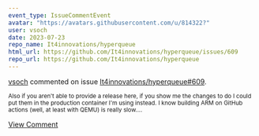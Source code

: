```yaml
---
event_type: IssueCommentEvent
avatar: "https://avatars.githubusercontent.com/u/814322?"
user: vsoch
date: 2023-07-23
repo_name: It4innovations/hyperqueue
html_url: https://github.com/It4innovations/hyperqueue/issues/609
repo_url: https://github.com/It4innovations/hyperqueue
---
```


<a href='https://github.com/vsoch' target='_blank'>vsoch</a> commented on issue <a href='https://github.com/It4innovations/hyperqueue/issues/609' target='_blank'>It4innovations/hyperqueue#609</a>.

<small>Also if you aren't able to provide a release here, if you show me the changes to do I could put them in the production container I'm using instead. I know building ARM on GitHub actions (well, at least with QEMU) is really slow....</small>

<a href='https://github.com/It4innovations/hyperqueue/issues/609' target='_blank'>View Comment</a>